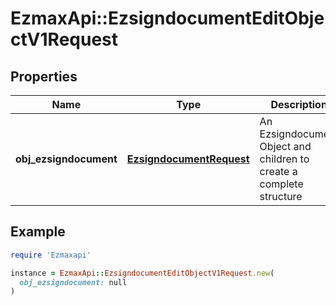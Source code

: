 # EzmaxApi::EzsigndocumentEditObjectV1Request

## Properties

| Name | Type | Description | Notes |
| ---- | ---- | ----------- | ----- |
| **obj_ezsigndocument** | [**EzsigndocumentRequest**](EzsigndocumentRequest.md) | An Ezsigndocument Object and children to create a complete structure |  |

## Example

```ruby
require 'Ezmaxapi'

instance = EzmaxApi::EzsigndocumentEditObjectV1Request.new(
  obj_ezsigndocument: null
)
```

